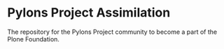 # Pylons Project Assimilation

The repository for the Pylons Project community to become a part of the Plone Foundation.
